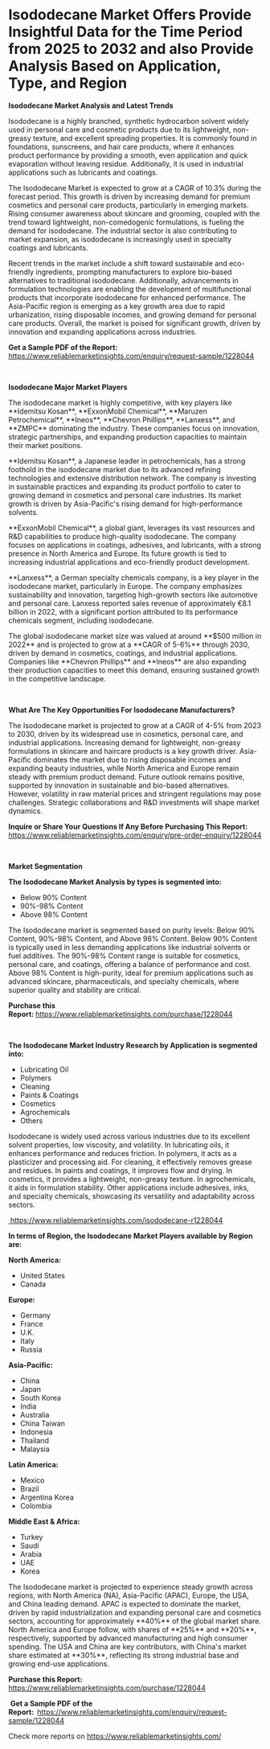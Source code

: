<p><h1>Isododecane Market Offers Provide Insightful Data for the Time Period from 2025 to 2032 and also Provide Analysis Based on Application, Type, and Region</h1></p><p><strong>Isododecane Market Analysis and Latest Trends</strong></p>
<p><p>Isododecane is a highly branched, synthetic hydrocarbon solvent widely used in personal care and cosmetic products due to its lightweight, non-greasy texture, and excellent spreading properties. It is commonly found in foundations, sunscreens, and hair care products, where it enhances product performance by providing a smooth, even application and quick evaporation without leaving residue. Additionally, it is used in industrial applications such as lubricants and coatings.</p><p>The Isododecane Market is expected to grow at a CAGR of 10.3% during the forecast period. This growth is driven by increasing demand for premium cosmetics and personal care products, particularly in emerging markets. Rising consumer awareness about skincare and grooming, coupled with the trend toward lightweight, non-comedogenic formulations, is fueling the demand for isododecane. The industrial sector is also contributing to market expansion, as isododecane is increasingly used in specialty coatings and lubricants.</p><p>Recent trends in the market include a shift toward sustainable and eco-friendly ingredients, prompting manufacturers to explore bio-based alternatives to traditional isododecane. Additionally, advancements in formulation technologies are enabling the development of multifunctional products that incorporate isododecane for enhanced performance. The Asia-Pacific region is emerging as a key growth area due to rapid urbanization, rising disposable incomes, and growing demand for personal care products. Overall, the market is poised for significant growth, driven by innovation and expanding applications across industries.</p></p>
<p><strong>Get a Sample PDF of the Report:&nbsp;</strong> <a href="https://www.reliablemarketinsights.com/enquiry/request-sample/1228044?utm_campaign=2225&utm_medium=2&utm_source=Github&utm_content=ia&utm_term=26012025&utm_id=isododecane">https://www.reliablemarketinsights.com/enquiry/request-sample/1228044</a></p>
<p>&nbsp;</p>
<p><strong>Isododecane Major Market Players</strong></p>
<p><p>The isododecane market is highly competitive, with key players like **Idemitsu Kosan**, **ExxonMobil Chemical**, **Maruzen Petrochemical**, **Ineos**, **Chevron Phillips**, **Lanxess**, and **ZMPC** dominating the industry. These companies focus on innovation, strategic partnerships, and expanding production capacities to maintain their market positions.</p><p>**Idemitsu Kosan**, a Japanese leader in petrochemicals, has a strong foothold in the isododecane market due to its advanced refining technologies and extensive distribution network. The company is investing in sustainable practices and expanding its product portfolio to cater to growing demand in cosmetics and personal care industries. Its market growth is driven by Asia-Pacific's rising demand for high-performance solvents.</p><p>**ExxonMobil Chemical**, a global giant, leverages its vast resources and R&D capabilities to produce high-quality isododecane. The company focuses on applications in coatings, adhesives, and lubricants, with a strong presence in North America and Europe. Its future growth is tied to increasing industrial applications and eco-friendly product development.</p><p>**Lanxess**, a German specialty chemicals company, is a key player in the isododecane market, particularly in Europe. The company emphasizes sustainability and innovation, targeting high-growth sectors like automotive and personal care. Lanxess reported sales revenue of approximately €8.1 billion in 2022, with a significant portion attributed to its performance chemicals segment, including isododecane.</p><p>The global isododecane market size was valued at around **$500 million in 2022** and is projected to grow at a **CAGR of 5-6%** through 2030, driven by demand in cosmetics, coatings, and industrial applications. Companies like **Chevron Phillips** and **Ineos** are also expanding their production capacities to meet this demand, ensuring sustained growth in the competitive landscape.</p></p>
<p>&nbsp;</p>
<p><strong>What Are The Key Opportunities For Isododecane Manufacturers?</strong></p>
<p><p>The Isododecane market is projected to grow at a CAGR of 4-5% from 2023 to 2030, driven by its widespread use in cosmetics, personal care, and industrial applications. Increasing demand for lightweight, non-greasy formulations in skincare and haircare products is a key growth driver. Asia-Pacific dominates the market due to rising disposable incomes and expanding beauty industries, while North America and Europe remain steady with premium product demand. Future outlook remains positive, supported by innovation in sustainable and bio-based alternatives. However, volatility in raw material prices and stringent regulations may pose challenges. Strategic collaborations and R&D investments will shape market dynamics.</p></p>
<p><strong>Inquire or Share Your Questions If Any Before Purchasing This Report:</strong> <a href="https://www.reliablemarketinsights.com/enquiry/pre-order-enquiry/1228044?utm_campaign=2225&utm_medium=2&utm_source=Github&utm_content=ia&utm_term=26012025&utm_id=isododecane">https://www.reliablemarketinsights.com/enquiry/pre-order-enquiry/1228044</a></p>
<p>&nbsp;</p>
<p><strong>Market Segmentation</strong></p>
<p><strong>The Isododecane Market Analysis by types is segmented into:</strong></p>
<p><ul><li>Below 90% Content</li><li>90%-98% Content</li><li>Above 98% Content</li></ul></p>
<p><p>The Isododecane market is segmented based on purity levels: Below 90% Content, 90%-98% Content, and Above 98% Content. Below 90% Content is typically used in less demanding applications like industrial solvents or fuel additives. The 90%-98% Content range is suitable for cosmetics, personal care, and coatings, offering a balance of performance and cost. Above 98% Content is high-purity, ideal for premium applications such as advanced skincare, pharmaceuticals, and specialty chemicals, where superior quality and stability are critical.</p></p>
<p><strong>Purchase this Report:&nbsp;</strong><a href="https://www.reliablemarketinsights.com/purchase/1228044?utm_campaign=2225&utm_medium=2&utm_source=Github&utm_content=ia&utm_term=26012025&utm_id=isododecane">https://www.reliablemarketinsights.com/purchase/1228044</a></p>
<p>&nbsp;</p>
<p><strong>The Isododecane Market Industry Research by Application is segmented into:</strong></p>
<p><ul><li>Lubricating Oil</li><li>Polymers</li><li>Cleaning</li><li>Paints & Coatings</li><li>Cosmetics</li><li>Agrochemicals</li><li>Others</li></ul></p>
<p><p>Isododecane is widely used across various industries due to its excellent solvent properties, low viscosity, and volatility. In lubricating oils, it enhances performance and reduces friction. In polymers, it acts as a plasticizer and processing aid. For cleaning, it effectively removes grease and residues. In paints and coatings, it improves flow and drying. In cosmetics, it provides a lightweight, non-greasy texture. In agrochemicals, it aids in formulation stability. Other applications include adhesives, inks, and specialty chemicals, showcasing its versatility and adaptability across sectors.</p></p>
<p><a href="https://www.reliablemarketinsights.com/isododecane-r1228044?utm_campaign=2225&utm_medium=2&utm_source=Github&utm_content=ia&utm_term=26012025&utm_id=isododecane">&nbsp;https://www.reliablemarketinsights.com/isododecane-r1228044</a></p>
<p><strong>In terms of Region, the Isododecane Market Players available by Region are:</strong></p>
<p>
    <p> <strong> North America: </strong>
        <ul>
            <li>United States</li>
            <li>Canada</li>
        </ul>
        </p> 
    <p> <strong> Europe: </strong>
        <ul>
            <li>Germany</li>
            <li>France</li>
            <li>U.K.</li>
            <li>Italy</li>
            <li>Russia</li>
        </ul>
        </p> 
    <p> <strong> Asia-Pacific: </strong>
        <ul>
            <li>China</li>
            <li>Japan</li>
            <li>South Korea</li>
            <li>India</li>
            <li>Australia</li>
            <li>China Taiwan</li>
            <li>Indonesia</li>
            <li>Thailand</li>
            <li>Malaysia</li>
        </ul>
        </p> 
    <p> <strong> Latin America: </strong>
        <ul>
            <li>Mexico</li>
            <li>Brazil</li>
            <li>Argentina Korea</li>
            <li>Colombia</li>
        </ul>
        </p> 
    <p> <strong> Middle East & Africa: </strong>
        <ul>
            <li>Turkey</li>
            <li>Saudi</li>
            <li>Arabia</li>
            <li>UAE</li>
            <li>Korea</li>
        </ul>
    </p>
    </p>
<p><p>The Isododecane market is projected to experience steady growth across regions, with North America (NA), Asia-Pacific (APAC), Europe, the USA, and China leading demand. APAC is expected to dominate the market, driven by rapid industrialization and expanding personal care and cosmetics sectors, accounting for approximately **40%** of the global market share. North America and Europe follow, with shares of **25%** and **20%**, respectively, supported by advanced manufacturing and high consumer spending. The USA and China are key contributors, with China's market share estimated at **30%**, reflecting its strong industrial base and growing end-use applications.</p></p>
<p><strong>Purchase this Report: </strong><a href="https://www.reliablemarketinsights.com/purchase/1228044?utm_campaign=2225&utm_medium=2&utm_source=Github&utm_content=ia&utm_term=26012025&utm_id=isododecane">https://www.reliablemarketinsights.com/purchase/1228044</a></p>
<p>&nbsp;<strong>Get a Sample PDF of the Report:&nbsp;&nbsp;</strong><a href="https://www.reliablemarketinsights.com/enquiry/request-sample/1228044?utm_campaign=2225&utm_medium=2&utm_source=Github&utm_content=ia&utm_term=26012025&utm_id=isododecane">https://www.reliablemarketinsights.com/enquiry/request-sample/1228044</a></p>
<p><strong></strong></p>
<p>Check more reports on <a href="https://www.reliablemarketinsights.com/?utm_campaign=2225&utm_medium=2&utm_source=Github&utm_content=ia&utm_term=26012025&utm_id=isododecane">https://www.reliablemarketinsights.com/</a></p>